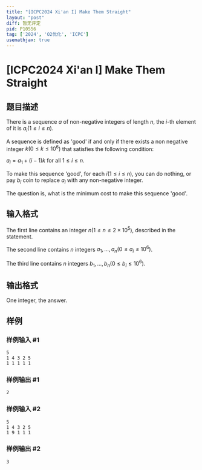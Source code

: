 ```yaml
---
title: "[ICPC2024 Xi'an I] Make Them Straight"
layout: "post"
diff: 暂无评定
pid: P10556
tag: ['2024', 'O2优化', 'ICPC']
usemathjax: true
---
```


# [ICPC2024 Xi'an I] Make Them Straight
## 题目描述

There is a sequence $a$ of non-negative integers of length $n$, the $i$-th element of it is $a_i(1\leq i\leq n)$.

A sequence is defined as 'good' if and only if there exists a non negative integer $k(0\leq k\leq 10^6)$ that satisfies the following condition:

$a_{i}=a_{1}+(i-1)k$ for all $1\leq i\leq n$.

To make this sequence 'good', for each $i(1\leq i\leq n)$, you can do nothing, or pay $b_i$ coin to replace $a_i$ with any non-negative integer.

The question is, what is the minimum cost to make this sequence 'good'.
## 输入格式

The first line contains an integer $n(1\leq n\leq 2\times 10^5)$, described in the statement.

The second line contains $n$ integers $a_1,...,a_n(0\leq a_i\leq 10^6)$.

The third line contains $n$ integers $b_1,...,b_n(0\leq b_i\leq 10^6)$.
## 输出格式

One integer, the answer.
## 样例

### 样例输入 #1
```
5
1 4 3 2 5
1 1 1 1 1
```
### 样例输出 #1
```
2
```
### 样例输入 #2
```
5
1 4 3 2 5
1 9 1 1 1
```
### 样例输出 #2
```
3
```
